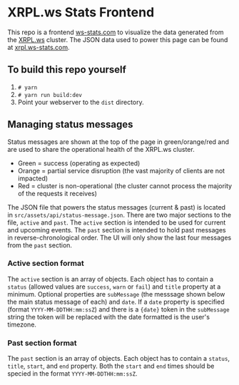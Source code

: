 # XRPL.ws Stats Frontend
This repo is a frontend [ws-stats.com](https://ws-stats.com) to visualize the data generated from the [XRPL.ws](https://xrpl.ws) cluster. The JSON data used to power this page can be found at [xrpl.ws-stats.com](https://xrpl.ws-stats.com).

## To build this repo yourself
1. `# yarn`
2. `# yarn run build:dev`
3. Point your webserver to the  `dist` directory.

## Managing status messages
Status messages are shown at the top of the page in green/orange/red and are used to share the operational health of the XRPL.ws cluster.
* Green = success (operating as expected)
* Orange = partial service disruption (the vast majority of clients are not impacted)
* Red = cluster is non-operational (the cluster cannot process the majority of the requests it receives)

The JSON file that powers the status messages (current & past) is located in `src/assets/api/status-message.json`. There are two major sections to the file, `active` and `past`. The `active` section is intended to be used for current and upcoming events. The `past` section is intended to hold past messages in reverse-chronological order. The UI will only show the last four messages from the `past` section.

### Active section format
The `active` section is an array of objects. Each object has to contain a `status` (allowed values are `success`, `warn` or `fail`) and `title` property at a minimum. Optional properties are `subMessage` (the messsage shown below the main status message of each) and `date`. If a `date` property is specified (format `YYYY-MM-DDTHH:mm:ssZ`) and there is a `{date}` token in the `subMessage` string the token will be replaced with the date formatted is the user's timezone.

### Past section format
The `past` section is an array of objects. Each object has to contain a `status`, `title`, `start`, and `end` property. Both the `start` and `end` times should be specied in the format `YYYY-MM-DDTHH:mm:ssZ`.